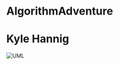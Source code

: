 # AlgorithmAdventure
# Kyle Hannig

![UML](https://github.com/shane-andrus/AlgorithmAdventure/blob/main/images/AdvancedOOPAssignmentUML.png)
